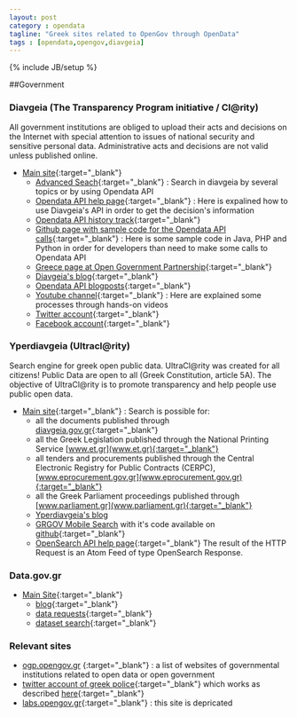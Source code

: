 ```yaml
---
layout: post
category : opendata
tagline: "Greek sites related to OpenGov through OpenData"
tags : [opendata,opengov,diavgeia]
---
```

{% include JB/setup %}

##Government

### Diavgeia (The Transparency Program initiative / Cl@rity)
All government institutions are obliged to upload their acts and decisions on the Internet with special attention to issues of national security and sensitive personal data. Administrative acts and decisions are not valid unless published online. 

+ [Main site](https://diavgeia.gov.gr){:target="_blank"}
    - [Advanced Seach](https://diavgeia.gov.gr/search?advanced){:target="_blank"}
    : Search in diavgeia by several topics or by using Opendata API
    - [Opendata API help page](https://diavgeia.gov.gr/api/help){:target="_blank"}
    : Here is expalined how to use Diavgeia's API in order to get the decision's information 
    - [Opendata API history track](https://diavgeia.gov.gr/changelog){:target="_blank"}
    - [Github page with sample code for the Opendata API calls](https://github.com/diavgeia){:target="_blank"}
    : Here is some sample code in Java, PHP and Python in order for developers than need to make some calls to Opendata API
    - [Greece page at Open Government Partnership](http://www.opengovpartnership.org/country/greece){:target="_blank"}
    - [Diavgeia's blog](https://diavgeia.gov.gr/blog){:target="_blank"}
    - [Opendata API blogposts](https://diavgeia.gov.gr/blog/?cat=2){:target="_blank"}
    - [Youtube channel](https://www.youtube.com/channel/UCyAPFBuCS-YMwBb7IRnxUUg){:target="_blank"}
    : Here are explained some processes through hands-on videos
    - [Twitter account](https://twitter.com/diavgeia){:target="_blank"}
    - [Facebook account](https://el-gr.facebook.com/diavgeiagr){:target="_blank"}

### Yperdiavgeia (Ultracl@rity)
Search engine for greek open public data. UltraCl@rity was created for all citizens! Public Data are open to all (Greek Constitution, article 5A). The objective of UltraCl@rity is to promote transparency and help people use public open data.

+ [Main site](https://yperdiavgeia.gr){:target="_blank"}
: Search is possible for:
    - all the documents published through [diavgeia.gov.gr](https://diavgeia.gov.gr){:target="_blank"}
    - all the Greek Legislation published through the National Printing Service [www.et.gr](www.et.gr){:target="_blank"}
    - all tenders and procurements published through the Central Electronic Registry for Public Contracts (CERPC), [www.eprocurement.gov.gr](www.eprocurement.gov.gr){:target="_blank"}
    - all the Greek Parliament proceedings published through [www.parliament.gr](www.parliament.gr){:target="_blank"}
    - [Yperdiavgeia's blog](http://yperdiavgeia.blogspot.gr)
    - [GRGOV Mobile Search](http://hackathon.vbanos.gr/) with it's code available on [github](https://github.com/vbanos/grgov-mobile-search){:target="_blank"}
    - [OpenSearch API help page](https://yperdiavgeia.gr/docs/opensearch){:target="_blank"} The result of the HTTP Request is an Atom Feed of type OpenSearch Response.
    
### Data.gov.gr
- [Main Site](http://data.gov.gr/){:target="_blank"}
    - [blog](http://data.gov.gr/blog){:target="_blank"}
    - [data requests](http://data.gov.gr/datasetrequests/){:target="_blank"}
    - [dataset search](http://data.gov.gr/dataset-search/){:target="_blank"}
    
  
### Relevant sites
- [ogp.opengov.gr](http://ogp.opengov.gr/) {:target="_blank"}
: a list of websites of governmental institutions related to open data or open government
- [twitter account of greek police](https://twitter.com/hellenicpolice){:target="_blank"} which works as described [here](http://www.astynomia.gr/index.php?option=ozo_content&perform=view&id=3037){:target="_blank"}
- [labs.opengov.gr](http://labs.opengov.gr/){:target="_blank"}
: this site is depricated